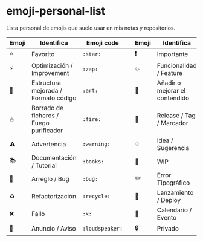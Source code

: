 # emoji-personal-list   

Lista personal de emojis que suelo usar en mis notas y repositorios.  

| Emoji | Identifica | Emoji code | | Emoji | Identifica | Emoji code |
|-------|------------|------------|-|-------|------------|------------|
| :star: | Favorito | `:star:` | | :exclamation:️ | Importante | `:exclamation:` |
| :zap:️ | Optimización / Improvement | `:zap:` | | :sparkles: | Funcionalidad / Feature | `:sparkles:` |
| :art:️ | Estructura mejorada / Formato código | `:art:` | | :memo: | Añadir o mejorar el contendido | `:memo:` |
| :fire: | Borrado de ficheros / Fuego purificador | `:fire:` | | :bookmark: | Release / Tag / Marcador | `:bookmark:` |
| :warning: | Advertencia | `:warning:` | | :bulb: | Idea / Sugerencia | `:bulb:` |
| :books: | Documentación / Tutorial | `:books:` | | :construction: | WIP | `:construction:` |
| :bug: | Arreglo / Bug | `:bug:` | | :pencil2: | Error Tipográfico | `:pencil2:` |
| :recycle: | Refactorización | `:recycle:` | | :rocket: | Lanzamiento / Deploy | `:rocket:` |
| :x: | Fallo | `:x:` | | :calendar: | Calendario / Evento | `:calendar:` |
| :loudspeaker: | Anuncio / Aviso | `:loudspeaker:` | | :lock: | Privado | `:lock:` |
